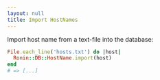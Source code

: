 ```yaml
---
layout: null
title: Import HostNames
---
```


Import host name from a text-file into the database:

```ruby
File.each_line('hosts.txt') do |host|
  Ronin::DB::HostName.import(host)
end
# => [...]
```
